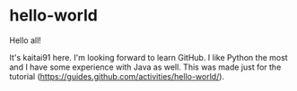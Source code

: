 # hello-world

Hello all!

It's kaitai91 here. I'm looking forward to learn GitHub. 
I like Python the most and I have some experience with Java as well.
This was made  just for the tutorial (https://guides.github.com/activities/hello-world/).
